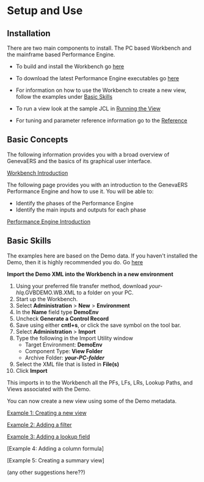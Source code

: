 # Setup and Use

## Installation 
There are two main components to install. The PC based Workbench and the mainframe based Performance Engine.

- To build and install the Workbench go [here](https://github.com/genevaers/Workbench)

- To download the latest Performance Engine executables go [here](https://github.com/genevaers/Performance-Engine/releases)

- For information on how to use the Workbench to create a new view, follow the examples under [Basic Skills](#basic-skills) 
  
- To run a view look at the sample JCL in [Running the View](RunView/RunView.md)
  
- For tuning and parameter reference information go to the [Reference](../Reference/index.md)

## Basic Concepts

The following information provides you with a broad overview of GenevaERS and the basics of its graphical user interface. 

[Workbench Introduction](Concepts/Intro0_Introduction_to_Using_GenevaERS.md)

The following page provides you with an introduction to the GenevaERS Performance Engine and how to use it.  You will be able to:
- Identify the phases of the Performance Engine 
- Identify the main inputs and outputs for each phase

[Performance Engine Introduction](Concepts/Intro1_Introduction_to_the_Performance_Engine.md)

## Basic Skills

The examples here are based on the Demo data. If you haven't installed the Demo, then it is highly recommended you do. Go [here](https://genevaers.github.io/Demo/)

**Import the Demo XML into the Workbench in a new environment**

1. Using your preferred file transfer method, download *your-hlq*.GVBDEMO.WB.XML to a folder on your PC.
2. Start up the Workbench.
3. Select **Administration** > **New** > **Environment**
4. In the **Name** field type **DemoEnv**
5. Uncheck **Generate a Control Record**
6. Save using either **cntl+s**, or click the save symbol on the tool bar.
7. Select **Administration** > **Import**
8. Type the following in the Import Utility window
    - Target Environment: **DemoEnv**
    - Component Type: **View Folder**
    - Archive Folder: ***your-PC-folder***
9. Select the XML file that is listed in **File(s)**
10. Click **Import**

This imports in to the Workbench all the PFs, LFs, LRs, Lookup Paths, and Views associated with the Demo.
 
You can now create a new view using some of the Demo metadata.

[Example 1: Creating a new view](Examples/NewView.md)

[Example 2: Adding a filter](Examples/AddExtractFilter.md)

[Example 3: Adding a lookup field](Examples/AddLookup.md)

[Example 4: Adding a column formula]

[Example 5: Creating a summary view]

(any other suggestions here??)

